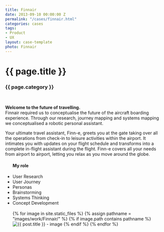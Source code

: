 ```yaml
---
title: Finnair
date: 2013-09-10 00:00:00 Z
permalink: "/cases/finnair.html"
categories: cases
tags:
- Product
- UX
layout: case-template 
photo: Finnair
---
```


<div class="main-column">
<h1>{{ page.title }}</h1>
<h3>{{ page.category }}</h3>
<br>
<p>
<strong>Welcome to the future of travelling.</strong><br>
Finnair required us to conceptualise the future of the aircraft boarding experience. Through our research, journey mapping and systems mapping we conceptualised a robotic personal assistant. 
</p>
<p>
Your ultimate travel assistant, Finn-e, greets you at the gate taking over all the operations from check-in to leisure activities within the airport. It intimates you with updates on your flight schedule and transforms into a complete in-flight assistant during the flight. Finn-e covers all your needs from airport to airport, letting you relax as you move around the globe. 
</p>
</div>

<div class="side-column">
<ul>
<h4>My role </h4>
<li>User Research</li>
<li>User Journey</li>
<li>Personas</li>
<li>Brainstorming</li>
<li>Systems Thinking</li>
<li>Concept Development</li>
<br>

<div class="gallery">
{% for image in site.static_files %}
{% assign pathname = "images/work/Finnair/" %}
{% if image.path contains pathname %}
<img src="{{ site.baseurl }}{{ image.path }}" alt="{{ post.title }} - image" class="gallery-item">
{% endif %}
{% endfor %}
</div>

</div>